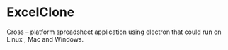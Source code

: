 # ExcelClone
Cross – platform spreadsheet application using electron that could run on Linux , Mac and Windows.

